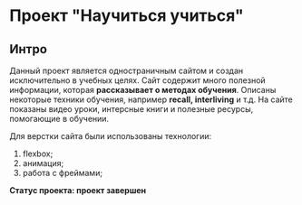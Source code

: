 # Проект "Научиться учиться" #

## Интро
Данный проект является одностраничным сайтом и создан иcключительно в учебных целях.
Сайт содержит много полезной информации, которая **рассказывает о методах обучения**.
Описаны некоторые техники обучения, например **recall, interliving** и т.д. На сайте
показаны видео уроки, интерсные книги и полезные ресурсы, помогающие в обучении.

Для верстки сайта были использованы технологии:
1. flexbox;
2. анимация;
3. работа с фреймами;

**Статус проекта: проект завершен**
